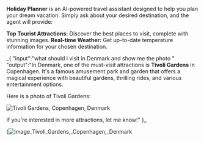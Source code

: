 **Holiday Planner** is an AI-powered travel assistant designed to help you plan your dream vacation. Simply ask about your desired destination, and the agent will provide:

**Top Tourist Attractions:** Discover the best places to visit, complete with stunning images.
**Real-time Weather:** Get up-to-date temperature information for your chosen destination.


_{
"input":"what should i visit in Denmark and show me the photo "
"output":"In Denmark, one of the must-visit attractions is **Tivoli Gardens** in Copenhagen. It's a famous amusement park and garden that offers a magical experience with beautiful gardens, thrilling rides, and various entertainment options.

Here is a photo of Tivoli Gardens:

![Tivoli Gardens, Copenhagen, Denmark](attachment://images/image_Tivoli_Gardens,_Copenhagen,_Denmark.jpg)

If you're interested in more attractions, let me know!"
}_

(![image_Tivoli_Gardens,_Copenhagen,_Denmark](https://github.com/user-attachments/assets/c73aa765-023f-46b1-93b7-813ce3065f9c)

